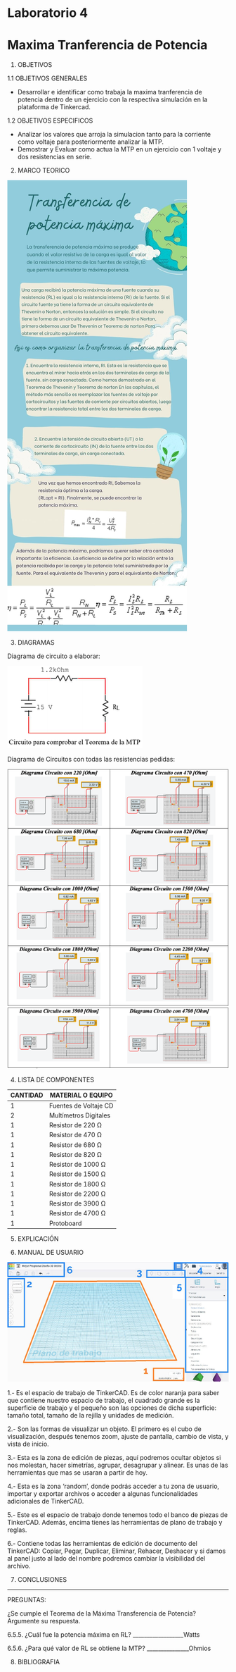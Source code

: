 # Laboratorio 4
# Maxima Tranferencia de Potencia
1. OBJETIVOS

1.1 OBJETIVOS GENERALES

* Desarrollar e identificar como trabaja la maxima tranferencia de potencia dentro de un ejercicio con la respectiva simulación en la plataforma de Tinkercad. 

1.2 OBJETIVOS ESPECIFICOS

* Analizar los valores que arroja la simulacion tanto para la corriente como voltaje para posteriormente analizar la MTP.
* Demostrar y Evaluar como actua la MTP en un ejercicio con 1 voltaje y dos resistencias en serie.

2. MARCO TEORICO

![](https://github.com/JosueCamp2020/Laboratorio-4/blob/main/Imagenes/Transferencia%20de%20potencia%20ma%CC%81xima.jpg)

3. DIAGRAMAS

Diagrama de circuito a elaborar:

![](https://github.com/JosueCamp2020/Laboratorio-4/blob/main/Imagenes/Diagrama.png)

Diagrama de Circuitos con todas las resistencias pedidas:

![](https://github.com/JosueCamp2020/Laboratorio-4/blob/main/Imagenes/DiagramasCircuitos1.png)
![](https://github.com/JosueCamp2020/Laboratorio-4/blob/main/Imagenes/DiagramasCircuitos2.png)

4. LISTA DE COMPONENTES

| CANTIDAD | MATERIAL O EQUIPO |
| ------------- | ------------- |
| 1 | Fuentes de Voltaje CD  |
| 2 | Multímetros Digitales |
| 1 | Resistor de 220 Ω |
| 1 | Resistor de 470 Ω |
| 1 | Resistor de 680 Ω  |
| 1 | Resistor de 820 Ω  |
| 1 | Resistor de 1000 Ω  |
| 1 | Resistor de 1500 Ω  |
| 1 | Resistor de 1800 Ω  |
| 1 | Resistor de 2200 Ω  |
| 1 | Resistor de 3900 Ω  |
| 1 | Resistor de 4700 Ω  |
| 1 | Protoboard  |

5. EXPLICACIÓN

6. MANUAL DE USUARIO

![](https://github.com/JosueCamp2020/Laboratorio-3/blob/main/Imagenes/Manual.jpg)

1.- Es el espacio de trabajo de TinkerCAD. Es de color naranja para saber que contiene nuestro espacio de trabajo, el cuadrado grande es la superficie de trabajo y el pequeño son las opciones de dicha superficie: tamaño total, tamaño de la rejilla y unidades de medición.

2.- Son las formas de visualizar un objeto. El primero es el cubo de visualización, después tenemos zoom, ajuste de pantalla, cambio de vista, y vista de inicio.

3.- Esta es la zona de edición de piezas, aquí podremos ocultar objetos si nos molestan, hacer simetrías, agrupar, desagrupar y alinear. Es unas de las herramientas que mas se usaran a partir de hoy.

4.- Esta es la zona ‘random’, donde podrás acceder a tu zona de usuario, importar y exportar archivos o acceder a algunas funcionalidades adicionales de TinkerCAD.

5.- Este es el espacio de trabajo donde tenemos todo el banco de piezas de TinkerCAD. Además, encima tienes las herramientas de plano de trabajo y reglas.

6.- Contiene todas las herramientas de edición de documento del TinkerCAD: Copiar, Pegar, Duplicar, Eliminar, Rehacer, Deshacer y si damos al panel justo al lado del nombre podremos cambiar la visibilidad del archivo.

7. CONCLUSIONES

--------------------------------------------------------------------------

PREGUNTAS:

¿Se cumple el Teorema de la Máxima Transferencia de Potencia? Argumente su respuesta.

6.5.5. ¿Cuál fue la potencia máxima en RL? __________________Watts

6.5.6. ¿Para qué valor de RL se obtiene la MTP? _______________Ohmios


8. BIBLIOGRAFIA
